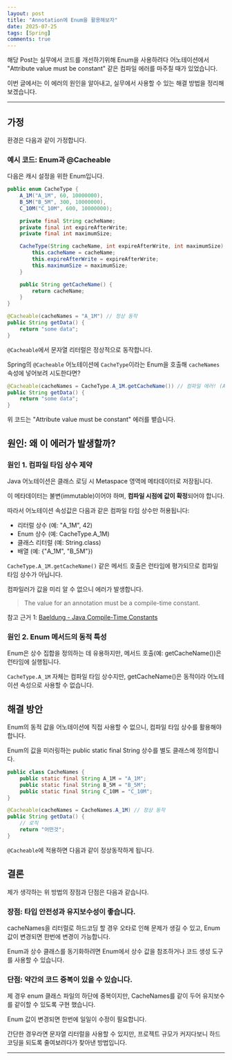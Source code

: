 ```yaml
---
layout: post
title: "Annotation에 Enum을 활용해보자"
date: 2025-07-25
tags: [Spring]
comments: true
---
```


해당 Post는 실무에서 코드를 개선하기위해 Enum을 사용하려다 어노테이션에서 "Attribute value must be constant" 같은 컴파일 에러를 마주칠 때가 있었습니다. 

이번 글에서는 이 에러의 원인을 알아내고, 실무에서 사용할 수 있는 해결 방법을 정리해 보겠습니다.

---

## 가정

환경은 다음과 같이 가정합니다.

### 예시 코드: Enum과 @Cacheable

다음은 캐시 설정을 위한 Enum입니다.

```java
public enum CacheType {
    A_1M("A_1M", 60, 10000000),
    B_5M("B_5M", 300, 10000000),
    C_10M("C_10M", 600, 10000000);

    private final String cacheName;
    private final int expireAfterWrite;
    private final int maximumSize;

    CacheType(String cacheName, int expireAfterWrite, int maximumSize) {
        this.cacheName = cacheName;
        this.expireAfterWrite = expireAfterWrite;
        this.maximumSize = maximumSize;
    }

    public String getCacheName() {
        return cacheName;
    }
}
```

```java
@Cacheable(cacheNames = "A_1M") // 정상 동작
public String getData() {
    return "some data";
}
```
`@Cacheable`에서 문자열 리터럴은 정상적으로 동작합니다.

Spring의 `@Cacheable` 어노테이션에 `CacheType`이라는 Enum을 호출해 `cacheNames` 속성에 넣어보려 시도한다면?

```java
@Cacheable(cacheNames = CacheType.A_1M.getCacheName()) // 컴파일 에러! (Attribute value must be constant)
public String getData() {
    return "some data";
}
```

위 코드는 "Attribute value must be constant" 에러를 뱉습니다. 

## 원인: 왜 이 에러가 발생할까?

### 원인 1. 컴파일 타임 상수 제약

Java 어노테이션은 클래스 로딩 시 Metaspace 영역에 메타데이터로 저장됩니다. 

이 메타데이터는 불변(immutable)이어야 하며, **컴파일 시점에 값이 확정**되어야 합니다. 

따라서 어노테이션 속성값은 다음과 같은 컴파일 타임 상수만 허용됩니다:

* 리터럴 상수 (예: "A_1M", 42)
* Enum 상수 (예: CacheType.A_1M)
* 클래스 리터럴 (예: String.class)
* 배열 (예: {"A_1M", "B_5M"})

`CacheType.A_1M.getCacheName()` 같은 메서드 호출은 런타임에 평가되므로 컴파일 타임 상수가 아닙니다. 

컴파일러가 값을 미리 알 수 없으니 에러가 발생합니다.

> The value for an annotation must be a compile-time constant.

참고 근거 1: <a href="https://www.baeldung.com/java-compile-time-constants">Baeldung - Java Compile-Time Constants</a>

### 원인 2. Enum 메서드의 동적 특성

Enum은 상수 집합을 정의하는 데 유용하지만, 메서드 호출(예: getCacheName())은 런타임에 실행됩니다. 

`CacheType.A_1M` 자체는 컴파일 타임 상수지만, getCacheName()은 동적이라 어노테이션 속성으로 사용할 수 없습니다.

## 해결 방안
Enum의 동적 값을 어노테이션에 직접 사용할 수 없으니, 컴파일 타임 상수를 활용해야 합니다. 

Enum의 값을 미러링하는 public static final String 상수를 별도 클래스에 정의합니다.

```java
public class CacheNames {
    public static final String A_1M = "A_1M";
    public static final String B_5M = "B_5M";
    public static final String C_10M = "C_10M";
}
```

```java
@Cacheable(cacheNames = CacheNames.A_1M) // 정상 동작
public String getData() {
    // 로직
    return "어떤것";
}
```

`@Cacheable`에 적용하면 다음과 같이 정상동작하게 됩니다.

## 결론

제가 생각하는 위 방법의 장점과 단점은 다음과 같습니다.


### 장점: 타입 안전성과 유지보수성이 좋습니다.

cacheNames을 리터럴로 하드코딩 할 경우 오타로 인해 문제가 생길 수 있고, Enum 값이 변경되면 한번에 변경이 가능합니다.

Enum과 상수 클래스를 동기화하려면 Enum에서 상수 값을 참조하거나 코드 생성 도구를 사용할 수 있습니다.


### 단점: 약간의 코드 중복이 있을 수 있습니다.

제 경우 enum 클래스 파일의 하단에 중복이지만, CacheNames를 같이 두어 유지보수를 같이할 수 있도록 구현 했습니다.

Enum 값이 변경되면 한번에 일일이 수정이 필요합니다.



간단한 경우라면 문자열 리터럴을 사용할 수 있지만, 프로젝트 규모가 커지다보니 하드코딩을 되도록 줄여보려다가 찾아낸 방법입니다.

---


